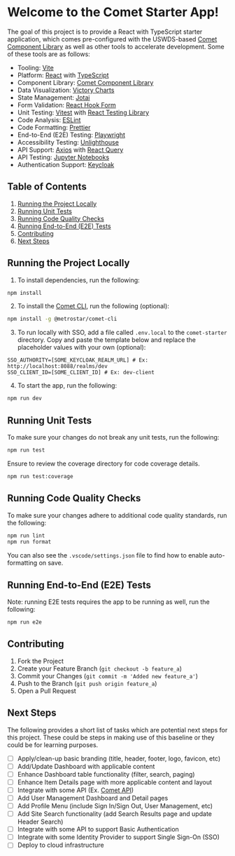 # Welcome to the Comet Starter App!

The goal of this project is to provide a React with TypeScript starter application, which comes pre-configured with the USWDS-based [Comet Component Library](https://github.com/MetroStar/comet) as well as other tools to accelerate development. Some of these tools are as follows:

- Tooling: [Vite](https://vitejs.dev/)
- Platform: [React](https://react.dev/) with [TypeScript](https://www.typescriptlang.org/)
- Component Library: [Comet Component Library](https://github.com/MetroStar/comet)
- Data Visualization: [Victory Charts](https://formidable.com/open-source/victory/)
- State Management: [Jotai](https://jotai.org/)
- Form Validation: [React Hook Form](https://react-hook-form.com/)
- Unit Testing: [Vitest](https://vitest.dev/) with [React Testing Library](https://testing-library.com/docs/react-testing-library/intro/)
- Code Analysis: [ESLint](https://eslint.org/)
- Code Formatting: [Prettier](https://prettier.io/)
- End-to-End (E2E) Testing: [Playwright](https://playwright.dev/)
- Accessibility Testing: [Unlighthouse](https://unlighthouse.dev/)
- API Support: [Axios](https://axios-http.com/) with [React Query](https://tanstack.com/query/v3/)
- API Testing: [Jupyter Notebooks](https://jupyter.org/)
- Authentication Support: [Keycloak](https://www.keycloak.org/)

## Table of Contents

1. [Running the Project Locally](#running-the-project-locally)
2. [Running Unit Tests](#running-unit-tests)
3. [Running Code Quality Checks](#running-code-quality-checks)
4. [Running End-to-End (E2E) Tests](#running-end-to-end-e2e-tests)
5. [Contributing](#contributing)
6. [Next Steps](#next-steps)

## Running the Project Locally

1. To install dependencies, run the following:

```sh
npm install
```

2. To install the [Comet CLI](https://github.com/MetroStar/comet/tree/main/packages/comet-cli#example-commands), run the following (optional):

```sh
npm install -g @metrostar/comet-cli
```

3. To run locally with SSO, add a file called `.env.local` to the `comet-starter` directory. Copy and paste the template below and replace the placeholder values with your own (optional):

```
SSO_AUTHORITY=[SOME_KEYCLOAK_REALM_URL] # Ex: http://localhost:8088/realms/dev
SSO_CLIENT_ID=[SOME_CLIENT_ID] # Ex: dev-client
```

4. To start the app, run the following:

```sh
npm run dev
```

## Running Unit Tests

To make sure your changes do not break any unit tests, run the following:

```sh
npm run test
```

Ensure to review the coverage directory for code coverage details.

```sh
npm run test:coverage
```

## Running Code Quality Checks

To make sure your changes adhere to additional code quality standards, run the following:

```sh
npm run lint
npm run format
```

You can also see the `.vscode/settings.json` file to find how to enable auto-formatting on save.

## Running End-to-End (E2E) Tests

Note: running E2E tests requires the app to be running as well, run the following:

```sh
npm run e2e
```

## Contributing

1. Fork the Project
2. Create your Feature Branch (`git checkout -b feature_a`)
3. Commit your Changes (`git commit -m 'Added new feature_a'`)
4. Push to the Branch (`git push origin feature_a`)
5. Open a Pull Request

## Next Steps

The following provides a short list of tasks which are potential next steps for this project. These could be steps in making use of this baseline or they could be for learning purposes.

- [ ] Apply/clean-up basic branding (title, header, footer, logo, favicon, etc)
- [ ] Add/Update Dashboard with applicable content
- [ ] Enhance Dashboard table functionality (filter, search, paging)
- [ ] Enhance Item Details page with more applicable content and layout
- [ ] Integrate with some API (Ex. [Comet API](https://github.com/MetroStar/comet-api))
- [ ] Add User Management Dashboard and Detail pages
- [ ] Add Profile Menu (include Sign In/Sign Out, User Management, etc)
- [ ] Add Site Search functionality (add Search Results page and update Header Search)
- [ ] Integrate with some API to support Basic Authentication
- [ ] Integrate with some Identity Provider to support Single Sign-On (SSO)
- [ ] Deploy to cloud infrastructure
